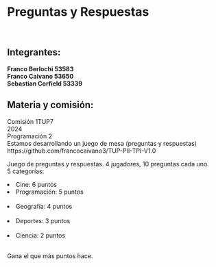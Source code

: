<h1>Preguntas y Respuestas</h1><br>
<h2>Integrantes:</h2>
<b>Franco Berlochi 53583</b><br>
<b>Franco Caivano 53650</b> <br>
<b>Sebastian Corfield 53339</b><br>
<h2>Materia y comisión:</h2>
Comisión 1TUP7 <br>
2024<br>
Programación 2 <br>
Estamos desarrollando un juego de mesa (preguntas y respuestas)<br>
https://github.com/francocaivano3/TUP-PII-TPI-V1.0

Juego de preguntas y respuestas. 4 jugadores, 10 preguntas cada uno. <br>
5 categorías:<br>
<li>Cine: 6 puntos<br></li>
<li>Programación: 5 puntos</li><br>
<li>Geografía: 4 puntos</li><br>
<li>Deportes: 3 puntos</li><br>
<li>Ciencia: 2 puntos</li><br>

Gana el que más puntos hace. 
